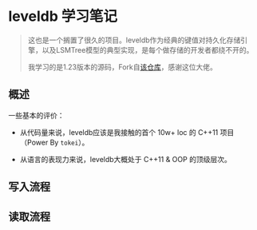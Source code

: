 # leveldb 学习笔记

> 这也是一个搁置了很久的项目。leveldb作为经典的键值对持久化存储引擎，以及LSMTree模型的典型实现，是每个做存储的开发者都绕不开的。
> 
> 我学习的是1.23版本的源码，Fork自[该仓库](https://github.com/SmartKeyerror/reading-source-code-of-leveldb-1.23)，感谢这位大佬。
> 
> 

## 概述

一些基本的评价：

- 从代码量来说，leveldb应该是我接触的首个 10w+ loc 的 C++11 项目（Power By `tokei`）。

- 从语言的表现力来说，leveldb大概处于 C++11 & OOP 的顶级层次。

## 写入流程



## 读取流程


